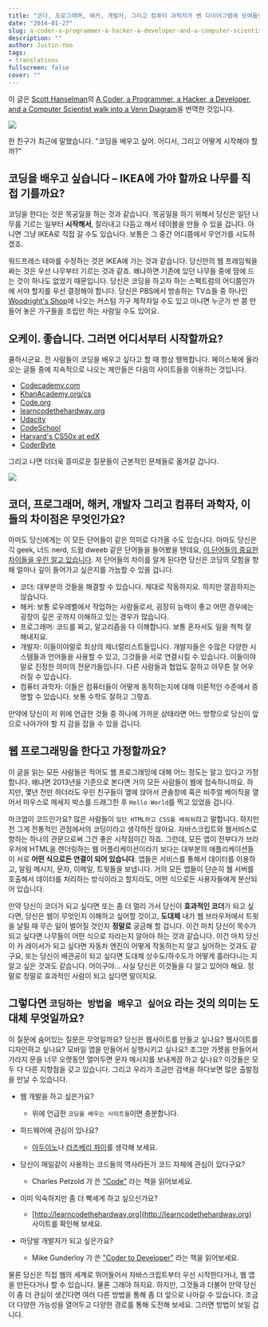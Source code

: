 ```yaml
---
title: "코더, 프로그래며, 해커, 개발자, 그리고 컴퓨터 과학자가 벤 다이어그램에 모여들었다"
date: "2014-01-27"
slug: a-coder-a-programmer-a-hacker-a-developer-and-a-computer-scientist-walk-into-a-venn-diagram
description: ""
author: Justin-Yoo
tags:
- translations
fullscreen: false
cover: ""
---
```


이 글은 [Scott Hanselman](http://hanselman.com/about)의 [A Coder, a Programmer, a Hacker, a Developer, and a Computer Scientist walk into a Venn Diagram](http://www.hanselman.com/blog/ACoderAProgrammerAHackerADeveloperAndAComputerScientistWalkIntoAVennDiagram.aspx)을 번역한 것입니다.

![](http://www.hanselman.com/blog/content/binary/Windows-Live-Writer/Learning-to-code-and-shopping-at-Ikea_14066/instructions_9abbc818-bede-4931-bdc4-4e0a5dc1873b.jpg)

한 친구가 최근에 말했습니다. "코딩을 배우고 싶어. 어디서, 그리고 어떻게 시작해야 할까?"

## 코딩을 배우고 싶습니다 – IKEA에 가야 할까요 나무를 직접 기를까요?

코딩을 한다는 것은 목공일을 하는 것과 같습니다. 목공일을 하기 위해서 당신은 일단 나무를 기르는 일부터 **시작해서**, 잘라내고 다듬고 해서 테이블을 만들 수 있을 겁니다. 아니면 그냥 IKEA로 직접 갈 수도 있습니다. 보통은 그 중간 어디쯤에서 무언가를 시도하겠죠.

워드프레스 테마를 수정하는 것은 IKEA에 가는 것과 같습니다. 당신만의 웹 프레임웍을 짜는 것은 우선 나무부터 기르는 것과 같죠. 왜냐하면 기존에 있던 나무들 중에 맘에 드는 것이 하나도 없었기 때문입니다. 당신은 코딩을 하고자 하는 스펙트럼의 어디쯤인가에 서야 할지를 우선 결정해야 합니다. 당신은 PBS에서 방송하는 TV쇼들 중 하나인 [Woodright's Shop](http://www.pbs.org/woodwrightsshop/home/)에 나오는 커스텀 가구 제작자일 수도 있고 아니면 누군가 반 쯤 만들어 놓은 가구들을 조립만 하는 사람일 수도 있어요.

## 오케이. 좋습니다. 그러면 어디서부터 시작할까요?

쿨하시군요. 전 사람들이 코딩을 배우고 싶다고 할 때 항상 행복합니다. 페이스북에 올라오는 글들 중에 지속적으로 나오는 제안들은 다음의 사이트들을 이용하는 것입니다.

- [Codecademy.com](http://www.codecademy.com/)
- [KhanAcademy.org/cs](https://www.khanacademy.org/cs)
- [Code.org](http://code.org/)
- [learncodethehardway.org](http://learncodethehardway.org/)
- [Udacity](https://www.udacity.com/course/cs101)
- [CodeSchool](https://www.codeschool.com/)
- [Harvard's CS50x at edX](https://www.edx.org/course/harvardx/harvardx-cs50x-introduction-computer-1022)
- [CoderByte](http://coderbyte.com/)

그리고 나면 더더욱 흥미로운 질문들이 근본적인 문제들로 옮겨갈 겁니다.

![](http://www.hanselman.com/blog/content/binary/Windows-Live-Writer/Learning-to-code-and-shopping-at-Ikea_14066/CoderDeveloperHackerHanselmanVennv2_77a2dcf3-ea76-4508-8645-2b7e0f261d40.png)

## 코더, 프로그래머, 해커, 개발자 그리고 컴퓨터 과학자, 이들의 차이점은 무엇인가요?

아마도 당신에게는 이 모든 단어들이 같은 의미로 다가올 수도 있습니다. 아마도 당신은 긱 geek, 너드 nerd, 드윕 dweeb 같은 단어들을 들어봤을 텐데요, [이 단어들의 중요한 차이들을 우린 알고 있습니다](http://www.greatwhitesnark.com/2010/03/25/difference-between-nerd-dork-and-geek-explained-in-a-venn-diagram/). 저 단어들의 차이를 알게 된다면 당신은 코딩의 모험을 향해 얼마나 깊이 들어가고 싶은지를 가늠할 수 있을 겁니다.

- 코더: 대부분의 것들을 해결할 수 있습니다. 제대로 작동하지요. 하지만 깔끔하지는 않습니다.
- 해커: 보통 로우레벨에서 작업하는 사람들로서, 굉장히 능력이 좋고 어떤 경우에는 굉장이 깊은 곳까지 이해하고 있는 경우가 많습니다.
- 프로그래머: 코드를 짜고, 알고리즘을 다 이해합니다. 보통 혼자서도 일을 척척 잘 해내지요.
- 개발자: 이들이야말로 최상의 제너럴리스트들입니다. 개발자들은 수많은 다양한 시스템들과 언어들을 사용할 수 있고, 그것들을 서로 연결시킬 수 있습니다. 이들이야말로 진정한 의미의 전문가들입니다. 다른 사람들과 협업도 잘하고 아무튼 잘 어우러질 수 있습니다.
- 컴퓨터 과학자: 이들은 컴퓨터들이 어떻게 동작하는지에 대해 이론적인 수준에서 증명할 수 있습니다. 보통 수학도 잘하고 그렇죠.

만약에 당신이 저 위에 언급한 것들 중 하나에 가까운 상태라면 어느 방향으로 당신이 앞으로 나아가야 할 지 감을 잡을 수 있을 겁니다.

## 웹 프로그래밍을 한다고 가정할까요?

이 글을 읽는 모든 사람들은 적어도 웹 프로그래밍에 대해 어느 정도는 알고 있다고 가정합니다. 왜냐면 2013년을 기준으로 본다면 거의 모든 사람들이 웹에 접속하니까요. 하지만, 몇년 전만 하더라도 우린 친구들이 옆에 앉아서 콘솔창에 혹은 비주얼 베이직을 열어서 마우스로 메세지 박스를 드래그한 후 `Hello World`를 찍고 있었을 겁니다.

마크업이 코드인가요? 많은 사람들이 `일단 HTML하고 CSS를 배워둬`라고 말합니다. 하지만 전 그게 전통적인 관점에서의 코딩이라고 생각하진 않아요. 자바스크립트와 웹서비스로 향하는 하나의 관문으로써 그건 좋은 시작점이긴 하죠. 그런데, 모든 앱이 전부다가 브라우저에 HTML을 렌더링하는 웹 어플리케이션이라기 보다는 대부분의 애플리케이션들이 서로 **어떤 식으로든 연결이 되어 있습니다**. 앱들은 서비스를 통해서 데이터를 이용하고, 알림 메시지, 문자, 이메일, 트윗들을 보냅니다. 거의 모든 앱들이 단순히 웹 서버를 호출해서 데이터를 처리하는 방식이라고 할지라도, 어떤 식으로든 사용자들에게 분산되어 있습니다.

만약 당신이 코더가 되고 싶다면 또는 좀 더 멀리 가서 당신이 **효과적인 코더**가 되고 싶다면, 당신은 웹이 무엇인지 이해하고 싶어할 것이고, **도대체** 내가 웹 브라우저에서 트윗을 날릴 때 무슨 일이 벌어질 것인지 **정말로** 궁금해 할 겁니다. 이건 마치 당신이 목수가 되고 싶다면 나무들이 어떤 식으로 자라는지 알아야 하는 것과 같습니다. 이건 마치 당신이 카 레이서가 되고 싶다면 자동차 엔진이 어떻게 작동하는지 알고 싶어하는 것과도 같구요, 또는 당신이 배관공이 되고 싶다면 도대체 상수도/하수도가 어떻게 흘러다니는 지 알고 싶은 것과도 같습니다. 어이구야... 사실 당신은 이것들을 다 알고 있어야 해요. 정말로 정말로 효과적인 사람이 되고 싶다면 말이지요.

## 그렇다면 `코딩하는 방법을 배우고 싶어요` 라는 것의 의미는 도대체 무엇일까요?

이 질문에 숨어있는 질문은 무엇일까요? 당신은 웹사이트를 만들고 싶나요? 웹사이트를 디자인하고 싶나요? 모바일 앱을 만들어서 실행시키고 싶나요? 조그만 가젯을 만들어서 가라지 문을 너무 오랫동안 열어두면 문자 메시지를 보내게끔 하고 싶나요? 이것들은 모두 다 다른 지향점을 갖고 있습니다. 그리고 우리가 조금만 검색을 하다보면 많은 출발점을 만날 수 있습니다.

- 웹 개발을 하고 싶은가요?
    
    - 위에 언급한 `코딩을 배우는 사이트들`이면 충분합니다.
- 하드웨어에 관심이 있나요?
    
    - [아두이노](http://www.hanselman.com/blog/TheBestControllerForFPSASpaceTecSpaceOrb360ControllerWorkingWithWindows7UsingArduinoAndOrbShield.aspx)나 [라즈베리 파이](http://www.hanselman.com/blog/ManyRaspberryPiProjectsHowCanYouNotLoveATinyComputer.aspx)를 생각해 보세요.
- 당신이 매일같이 사용하는 코드들의 역사라든가 코드 자체에 관심이 있다구요?
    
    - Charles Petzold 가 쓴 ["Code"](http://www.amazon.com/gp/product/B004OR1XLA/ref=as_li_ss_tl?ie=UTF8&camp=1789&creative=390957&creativeASIN=B004OR1XLA&linkCode=as2&tag=diabeticbooks) 라는 책을 읽어보세요.
- 이미 익숙하지만 좀 더 빡세게 하고 싶으신가요?
    
    - [http://learncodethehardway.org](http://learncodethehardway.org) 사이트를 확인해 보세요.
- 마당발 개발자가 되고 싶은가요?
    
    - Mike Gunderloy 가 쓴 ["Coder to Developer"](http://www.amazon.com/gp/product/078214327X/ref=as_li_ss_tl?ie=UTF8&camp=1789&creative=390957&creativeASIN=078214327X&linkCode=as2&tag=diabeticbooks) 라는 책을 읽어보세요.

물론 당신은 직접 웹의 세계로 뛰어들어서 자바스크립트부터 우선 시작한다거나, 웹 앱을 만든다거나 할 수 있습니다. 물론 그래야 하지요. 하지만, 그것들과 더불어 만약 당신이 좀 더 관심이 생긴다면 여러 다른 방법을 통해 좀 더 앞으로 나아갈 수 있습니다. 조금 더 다양한 가능성을 열어두고 다양한 경로를 통해 도전해 보세요. 그러면 방법이 보일 겁니다.
